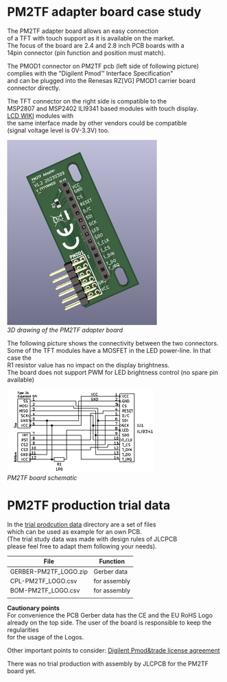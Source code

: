 # PM2TF adapter board case study 

The PM2TF adapter board allows an easy connection  
of a TFT with touch support as it is available on the market.  
The focus of the board are 2.4 and 2.8 inch PCB boards with a  
14pin connector (pin function and position must match).  
  
The PMOD1 connector on PM2TF pcb (left side of following picture)  
complies with the "Digilent Pmod&trade; Interface Specification"  
and can be plugged into the Renesas RZ[VG] PMOD1 carrier board  
connector directly.  

The TFT connector on the right side is compatible to the   
MSP2807 and MSP2402 ILI9341 based modules with touch display.  
[LCD WIKI](http://www.lcdwiki.com/Main_Page#SPI_Display) modules with  
the same interface made by other vendors could be compatible  
(signal voltage level is 0V-3.3V) too.  

![PM2TF adapter board](picture/PM2TF_3D.png)  
*3D drawing of the PM2TF adapter board*  

The following picture shows the connectivity between the two connectors.  
Some of the TFT modules have a MOSFET in the LED power-line. In that case the  
R1 resistor value has no impact on the display brightness.  
The board does not support PWM for LED brightness control (no spare pin available)  

![PM2TF schematic](picture/PM2TF_adapter_SCH.png)  
*PM2TF board schematic*  
  
# PM2TF production trial data  
  
In the [trial prodcution data](production_data) directory are a set of files  
which can be used as example for an own PCB.  
(The trial study data was made with design rules of JLCPCB  
please feel free to adapt them following your needs).  
  
|  File                |  Function     |
|----------------------|---------------|
| GERBER-PM2TF_LOGO.zip|  Gerber data  |
| CPL-PM2TF_LOGO.csv   |  for assembly |
| BOM-PM2TF_LOGO.csv   |  for assembly |
|                      |               |
  
**Cautionary points**  
For convenience the PCB Gerber data has the CE and the EU RoHS Logo  
already on the top side. The user of the board is responsible to keep the regularities  
for the usage of the Logos.  
  
Other important points to consider:
[Digilent Pmod&trade license agreement](https://digilent.com/reference/pmod/license-agreement?redirect=1)
  
There was no trial production with assembly by JLCPCB for the PM2TF board yet.  


